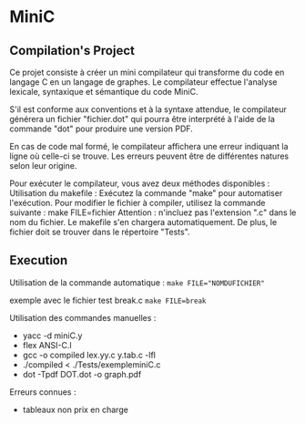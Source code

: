 # MiniC
## Compilation's Project

Ce projet consiste à créer un mini compilateur qui transforme du code en langage C en
un langage de graphes. Le compilateur effectue l'analyse lexicale, syntaxique et
sémantique du code MiniC. 

S'il est conforme aux conventions et à la syntaxe attendue,
le compilateur générera un fichier "fichier.dot" qui pourra être interprété à l'aide
de la commande "dot" pour produire une version PDF.


En cas de code mal formé, le compilateur affichera une erreur indiquant la ligne où
celle-ci se trouve. Les erreurs peuvent être de différentes natures selon leur
origine.

Pour exécuter le compilateur, vous avez deux méthodes disponibles :
Utilisation du makefile : Exécutez la commande "make" pour automatiser l'exécution.
Pour modifier le fichier à compiler, utilisez la commande suivante : make FILE=fichier
Attention : n'incluez pas l'extension ".c" dans le nom du fichier. Le makefile s'en
chargera automatiquement. De plus, le fichier doit se trouver dans le répertoire
"Tests".

## Execution
Utilisation de la commande automatique :
`make FILE="NOMDUFICHIER"`

exemple avec le fichier test break.c
`make FILE=break`

Utilisation des commandes manuelles :
- yacc -d miniC.y 
- flex ANSI-C.l 
- gcc -o compiled lex.yy.c y.tab.c -lfl 
- ./compiled < ./Tests/exempleminiC.c 
- dot -Tpdf DOT.dot -o graph.pdf

Erreurs connues :
- tableaux non prix en charge
